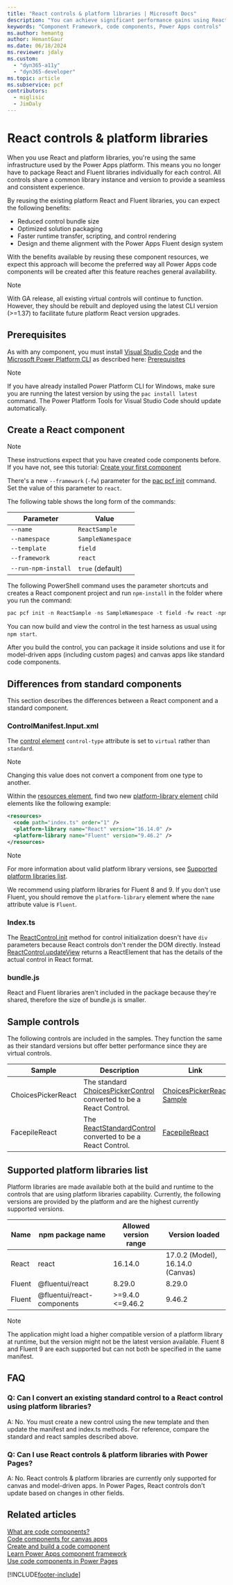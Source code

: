 ```yaml
---
title: "React controls & platform libraries | Microsoft Docs"
description: "You can achieve significant performance gains using React and platform libraries. When you use React and platform libraries, you're using the same infrastructure used by the Power Apps platform. This means you no longer have to package React and Fluent packages individually for each control."
keywords: "Component Framework, code components, Power Apps controls"
ms.author: hemantg
author: HemantGaur
ms.date: 06/18/2024
ms.reviewer: jdaly
ms.custom:
  - "dyn365-a11y"
  - "dyn365-developer"
ms.topic: article
ms.subservice: pcf
contributors:
  - miglisic
  - JimDaly
---
```


# React controls & platform libraries

When you use React and platform libraries, you're using the same infrastructure used by the Power Apps platform. This means you no longer have to package React and Fluent libraries individually for each control. All controls share a common library instance and version to provide a seamless and consistent experience.

By reusing the existing platform React and Fluent libraries, you can expect the following benefits:

- Reduced control bundle size
- Optimized solution packaging
- Faster runtime transfer, scripting, and control rendering
- Design and theme alignment with the Power Apps Fluent design system  

With the benefits available by reusing these component resources, we expect this approach will become the preferred way all Power Apps code components will be created after this feature reaches general availability.

> [!NOTE]
> With GA release, all existing virtual controls will continue to function. However, they should be rebuilt and deployed using the latest CLI version (>=1.37) to facilitate future platform React version upgrades.

## Prerequisites

As with any component, you must install [Visual Studio Code](https://code.visualstudio.com/Download) and the [Microsoft Power Platform CLI](../data-platform/powerapps-cli.md#install-microsoft-power-platform-cli) as described here: [Prerequisites](implementing-controls-using-typescript.md#prerequisites)

> [!NOTE]
> If you have already installed Power Platform CLI for Windows, make sure you are running the latest version by using the `pac install latest` command.
> The Power Platform Tools for Visual Studio Code should update automatically.

## Create a React component

> [!NOTE]
> These instructions expect that you have created code components before. If you have not, see this tutorial: [Create your first component](implementing-controls-using-typescript.md)

There's a new `--framework` (`-fw`) parameter for the [pac pcf init](/power-platform/developer/cli/reference/pcf#pac-pcf-init) command. Set the value of this parameter to `react`.

The following table shows the long form of the commands:

| Parameter           | Value             |
| ------------------- | ----------------- |
| `--name`            | `ReactSample`     |
| `--namespace`       | `SampleNamespace` |
| `--template`        | `field`           |
| `--framework`       | `react`           |
| `--run-npm-install` | `true` (default)  |

The following PowerShell command uses the parameter shortcuts and creates a React component project and run `npm-install` in the folder where you run the command:

```powershell
pac pcf init -n ReactSample -ns SampleNamespace -t field -fw react -npm
```

You can now build and view the control in the test harness as usual using `npm start`.

After you build the control, you can package it inside solutions and use it for model-driven apps (including custom pages) and canvas apps like standard code components.

## Differences from standard components

This section describes the differences between a React component and a standard component.

### ControlManifest.Input.xml

The [control element](manifest-schema-reference/control.md) `control-type` attribute is set to `virtual` rather than `standard`.

> [!NOTE]
> Changing this value does not convert a component from one type to another.

Within the [resources element](manifest-schema-reference/resources.md), find two new [platform-library element](manifest-schema-reference/platform-library.md) child elements like the following example:

```xml
<resources>
  <code path="index.ts" order="1" />
  <platform-library name="React" version="16.14.0" />
  <platform-library name="Fluent" version="9.46.2" />
</resources>
```
> [!NOTE]
> For more information about valid platform library versions, see [Supported platform libraries list](#supported-platform-libraries-list).

We recommend using platform libraries for Fluent 8 and 9. If you don't use Fluent, you should remove the `platform-library` element where the `name` attribute value is `Fluent`.

### Index.ts

The [ReactControl.init](reference/react-control/init.md) method for control initialization doesn't have `div` parameters because React controls don't render the DOM directly. Instead [ReactControl.updateView](reference/react-control/updateview.md) returns a ReactElement that has the details of the actual control in React format.

### bundle.js

React and Fluent libraries aren't included in the package because they're shared, therefore the size of bundle.js is smaller.

## Sample controls

The following controls are included in the samples. They function the same as their standard versions but offer better performance since they are virtual controls.

|Sample |Description|Link|
|---------|---------|---------|
|ChoicesPickerReact|The standard [ChoicesPickerControl](https://github.com/microsoft/PowerApps-Samples/tree/master/component-framework/ChoicesPickerControl) converted to be a React Control. |[ChoicesPickerReact Sample](https://github.com/microsoft/PowerApps-Samples/tree/master/component-framework/ChoicesPickerReactControl)|
|FacepileReact|The [ReactStandardControl](https://github.com/microsoft/PowerApps-Samples/tree/master/component-framework/ReactStandardControl) converted to be a React Control.|[FacepileReact](https://github.com/microsoft/PowerApps-Samples/tree/master/component-framework/FacepileReactControl)|

## Supported platform libraries list

Platform libraries are made available both at the build and runtime to the controls that are using platform libraries capability. Currently, the following versions are provided by the platform and are the highest currently supported versions.

| Name   | npm package name            | Allowed version range  | Version loaded |
| ------ | --------------------------- | ---------------------- | -------------- |
| React  | react                       | 16.14.0                | 17.0.2 (Model), 16.14.0 (Canvas) |
| Fluent | @fluentui/react             | 8.29.0                 | 8.29.0         |
| Fluent | @fluentui/react-components  | >=9.4.0 <=9.46.2       | 9.46.2         |

> [!NOTE]
> The application might load a higher compatible version of a platform library at runtime, but the version might not be the latest version available. Fluent 8 and Fluent 9 are each supported but can not both be specified in the same manifest.

## FAQ

### Q: Can I convert an existing standard control to a React control using platform libraries?

A: No. You must create a new control using the new template and then update the manifest and index.ts methods. For reference, compare the standard and react samples described above.

### Q: Can I use React controls & platform libraries with Power Pages?

A: No. React controls & platform libraries are currently only supported for canvas and model-driven apps. In Power Pages, React controls don't update based on changes in other fields.

## Related articles

[What are code components?](custom-controls-overview.md)<br/>
[Code components for canvas apps](component-framework-for-canvas-apps.md)<br/>
[Create and build a code component](create-custom-controls-using-pcf.md)<br/>
[Learn Power Apps component framework](/training/paths/use-power-apps-component-framework)<br/>
[Use code components in Power Pages](../../maker/portals/component-framework.md)

[!INCLUDE[footer-include](../../includes/footer-banner.md)]
